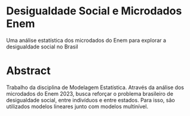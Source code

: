 # Desigualdade Social e Microdados Enem

Uma análise estatística dos microdados do Enem para explorar a desigualdade social no Brasil

# Abstract

Trabalho da disciplina de Modelagem Estatística. Através da análise dos microdados do Enem 2023, busca reforçar o problema brasileiro de desigualdade social, entre indivíduos e entre estados. Para isso, são utilizados modelos lineares junto com modelos multinível.